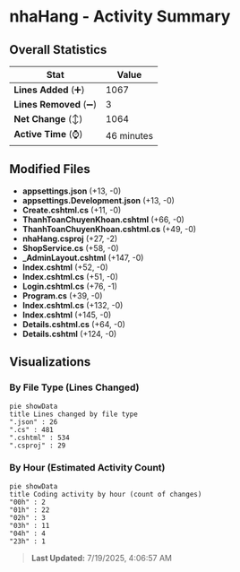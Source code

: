 # nhaHang - Activity Summary 

## Overall Statistics

| Stat                   | Value                                                             |
| ---------------------- | ----------------------------------------------------------------- |
| **Lines Added** (➕)   | 1067                                          |
| **Lines Removed** (➖) | 3                                        |
| **Net Change** (↕)    | 1064                |
| **Active Time** (⌚)   | 46 minutes |


## Modified Files
- **appsettings.json** (+13, -0)
- **appsettings.Development.json** (+13, -0)
- **Create.cshtml.cs** (+11, -0)
- **ThanhToanChuyenKhoan.cshtml** (+66, -0)
- **ThanhToanChuyenKhoan.cshtml.cs** (+49, -0)
- **nhaHang.csproj** (+27, -2)
- **ShopService.cs** (+58, -0)
- **_AdminLayout.cshtml** (+147, -0)
- **Index.cshtml** (+52, -0)
- **Index.cshtml.cs** (+51, -0)
- **Login.cshtml.cs** (+76, -1)
- **Program.cs** (+39, -0)
- **Index.cshtml.cs** (+132, -0)
- **Index.cshtml** (+145, -0)
- **Details.cshtml.cs** (+64, -0)
- **Details.cshtml** (+124, -0)

## Visualizations

### By File Type (Lines Changed)

```mermaid
pie showData
title Lines changed by file type
".json" : 26
".cs" : 481
".cshtml" : 534
".csproj" : 29
```

### By Hour (Estimated Activity Count)

```mermaid
pie showData
title Coding activity by hour (count of changes)
"00h" : 2
"01h" : 22
"02h" : 3
"03h" : 11
"04h" : 4
"23h" : 1
```


> **Last Updated:** 7/19/2025, 4:06:57 AM